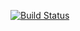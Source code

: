 [![Build Status](https://travis-ci.org/Smit6/MyGroceries.svg?branch=master)](https://travis-ci.org/Smit6/MyGroceries)
